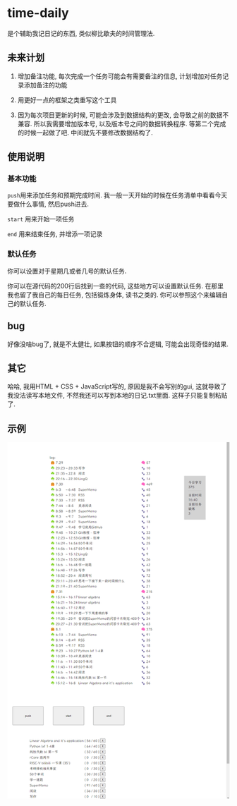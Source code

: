 # time-daily
是个辅助我记日记的东西, 类似柳比歇夫的时间管理法.


## 未来计划

1. 增加备注功能, 每次完成一个任务可能会有需要备注的信息, 计划增加对任务记录添加备注的功能

2. 用更好一点的框架之类重写这个工具

3. 因为每次项目更新的时候, 可能会涉及到数据结构的更改, 会导致之前的数据不兼容.
所以我需要增加版本号, 以及版本号之间的数据转换程序. 等第二个完成的时候一起做了吧. 中间就先不要修改数据结构了.

## 使用说明

### 基本功能
`push`用来添加任务和预期完成时间. 我一般一天开始的时候在任务清单中看看今天要做什么事情, 然后push进去.

`start` 用来开始一项任务

`end` 用来结束任务, 并增添一项记录

### 默认任务

你可以设置对于星期几或者几号的默认任务.

你可以在源代码的200行后找到一些的代码, 这些地方可以设置默认任务. 在那里我也留了我自己的每日任务, 包括锻炼身体, 读书之类的. 你可以参照这个来编辑自己的默认任务.

## bug

好像没啥bug了, 就是不太健壮, 如果按钮的顺序不合逻辑, 可能会出现奇怪的结果.

## 其它

哈哈, 我用HTML + CSS + JavaScript写的, 原因是我不会写别的gui, 这就导致了我没法读写本地文件, 不然我还可以写到本地的日记.txt里面. 这样子只能复制粘贴了.

## 示例

![alt 示例图片](img/EXAMPLE.png)
